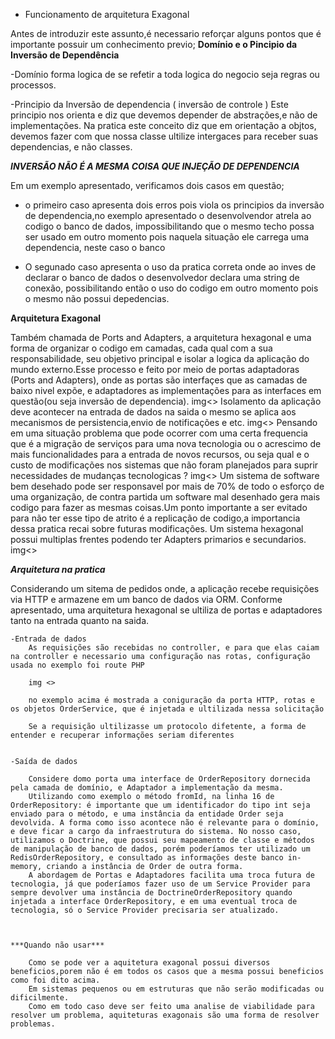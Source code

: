 - Funcionamento de arquitetura Exagonal 

Antes de introduzir este assunto,é necessario reforçar alguns pontos que é importante possuir 
um conhecimento previo;
**Domínio e o Pincipio da Inversão de Dependência**

-Domínio 
        forma logica de se refetir a toda logica do negocio seja regras ou processos.

-Principio da Inversão de dependencia ( inversão de controle )
        Este principio nos orienta e diz que devemos depender de abstrações,e não de implementações.
        Na pratica este conceito diz que em orientação a objtos, devemos fazer com que nossa classe ultilize intergaces para receber suas dependencias, e não classes.


 ***INVERSÃO NÃO É A MESMA COISA QUE INJEÇÃO DE DEPENDENCIA***

 Em um exemplo apresentado, verificamos dois casos em questão;

 - o primeiro caso apresenta dois erros pois viola os principios da inversão de dependencia,no exemplo apresentado o desenvolvendor atrela ao codigo o banco de dados, impossibilitando que o mesmo techo possa ser usado em outro momento pois naquela situação ele carrega uma dependencia, neste caso o banco 

 - O segunado caso apresenta o uso da pratica correta onde ao inves de declarar o banco de dados o desenvolvedor declara uma string de conexão, possibilitando então o uso do codigo em outro momento pois o mesmo não possui depedencias.


 **Arquitetura Exagonal**

 Também chamada de Ports and Adapters, a arquitetura hexagonal e uma forma de organizar o codigo em camadas, cada qual com a sua responsabilidade, seu objetivo principal e isolar a logica da aplicação do mundo externo.Esse processo e feito por meio de portas adaptadoras (Ports and Adapters), onde as portas são interfaçes que as camadas de baixo nivel expõe, e adaptadores as implementações para as interfaces em questão(ou seja inversão de dependencia).
img<>
 Isolamento da aplicação deve acontecer na entrada de dados  na saida o mesmo se aplica aos mecanismos de persistencia,envio de notificações e etc.
img<> 
 Pensando em uma situação problema que pode ocorrer com uma certa frequencia que é a migração de serviços para uma nova tecnologia ou o acrescimo de mais funcionalidades para a entrada de novos recursos, ou seja qual e o custo de modificações nos sistemas que não foram planejados para suprir necessidades de mudanças tecnologicas ? 
img<>
 Um sistema de software bem desehado pode ser responsavel por mais de 70% de todo o esforço de uma organização, de contra partida um software mal desenhado gera mais codigo para fazer as mesmas coisas.Um ponto importante a ser evitado para não ter esse tipo de atrito é a replicação de codigo,a importancia dessa pratica recai sobre futuras modificações.
 Um sistema hexagonal possui multiplas frentes podendo ter Adapters primarios e secundarios.
 img<>

 ***Arquitetura na pratica***

 Considerando um sitema de pedidos onde, a aplicação recebe requisições via HTTP e armazene em um banco de dados via ORM.
 Conforme apresentado, uma arquitetura hexagonal se ultiliza de portas e adaptadores tanto na entrada quanto na saida.

    -Entrada de dados 
        As requisições são recebidas no controller, e para que elas caiam na controller e necessario uma configuração nas rotas, configuração usada no exemplo foi route PHP 

        img <>

        no exemplo acima é mostrada a coniguração da porta HTTP, rotas e os objetos OrderService, que é injetada e ultilizada nessa solicitação 

        Se a requisição ultilizasse um protocolo difetente, a forma de entender e recuperar informações seriam diferentes 


    -Saída de dados 
        
        Considere domo porta uma interface de OrderRepository dornecida pela camada de domínio, e Adaptador a implementação da mesma.
        Utilizando como exemplo o método fromId, na linha 16 de OrderRepository: é importante que um identificador do tipo int seja enviado para o método, e uma instância da entidade Order seja devolvida. A forma como isso acontece não é relevante para o domínio, e deve ficar a cargo da infraestrutura do sistema. No nosso caso, utilizamos o Doctrine, que possui seu mapeamento de classe e métodos de manipulação de banco de dados, porém poderíamos ter utilizado um RedisOrderRepository, e consultado as informações deste banco in-memory, criando a instância de Order de outra forma.
        A abordagem de Portas e Adaptadores facilita uma troca futura de tecnologia, já que poderíamos fazer uso de um Service Provider para sempre devolver uma instância de DoctrineOrderRepository quando injetada a interface OrderRepository, e em uma eventual troca de tecnologia, só o Service Provider precisaria ser atualizado.



    ***Quando não usar***

        Como se pode ver a aquitetura exagonal possui diversos beneficios,porem não é em todos os casos que a mesma possui beneficios como foi dito acima.
        Em sistemas pequenos ou em estruturas que não serão modificadas ou dificilmente.
        Como em todo caso deve ser feito uma analise de viabilidade para resolver um problema, aquiteturas exagonais são uma forma de resolver problemas.